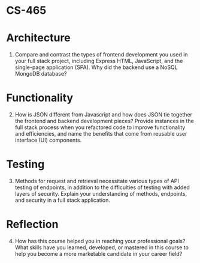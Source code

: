 # CS-465

# Architecture

1. Compare and contrast the types of frontend development you used in your full stack project, including Express HTML, JavaScript, and the single-page application (SPA).
Why did the backend use a NoSQL MongoDB database?

# Functionality

2. How is JSON different from Javascript and how does JSON tie together the frontend and backend development pieces?
Provide instances in the full stack process when you refactored code to improve functionality and efficiencies, and name the benefits that come from reusable user interface (UI) components.

# Testing

3. Methods for request and retrieval necessitate various types of API testing of endpoints, in addition to the difficulties of testing with added layers of security. Explain your understanding of methods, endpoints, and security in a full stack application.

# Reflection

4. How has this course helped you in reaching your professional goals? What skills have you learned, developed, or mastered in this course to help you become a more marketable candidate in your career field?
